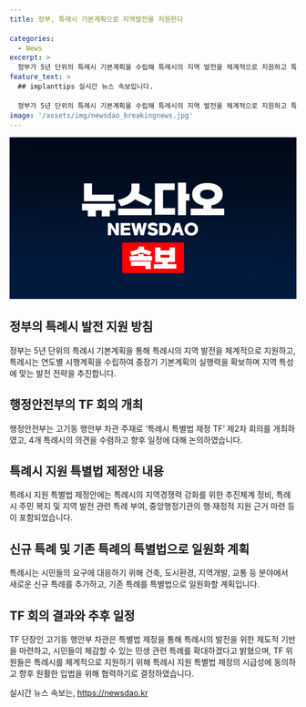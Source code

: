 ```yaml
---
title: 정부, 특례시 기본계획으로 지역발전을 지원한다

categories:
  - News
excerpt: >
  정부가 5년 단위의 특례시 기본계획을 수립해 특례시의 지역 발전을 체계적으로 지원하고 특례시는 연도별 시행계획을 수립하여 실행력을 확보한다. 행정안전부는 특례시 지원 특별법 제정안을 준비 중이며, 특례시 부시장과 함께 회의를 통해 의견 수렴과 논의를 진행하였다. 특례시 지원 특별법 제정안에는 지역경쟁력 강화를 위한 추진체계 정비와 시민 요구에 대응할 수 있는 권한 확대를 포함하고 있다. TF 단장은 이를 통해 특례시의 발전을 위한 제도적 기반을 마련하고 민생 관련 특례를 확대할 계획이라고 밝혔다. TF 위원들은 특례시 지원 특별법 제정이 시급하다는 공감을 나타내며 향후 원활한 입법을 위해 협력을 다짐했다.
feature_text: >
  ## implanttips 실시간 뉴스 속보입니다.

  정부가 5년 단위의 특례시 기본계획을 수립해 특례시의 지역 발전을 체계적으로 지원하고 특례시는 연도별 시행계획을 수립하여 실행력을 확보한다. 행정안전부는 특례시 지원 특별법 제정안을 준비 중이며, 특례시 부시장과 함께 회의를 통해 의견 수렴과 논의를 진행하였다. 특례시 지원 특별법 제정안에는 지역경쟁력 강화를 위한 추진체계 정비와 시민 요구에 대응할 수 있는 권한 확대를 포함하고 있다. TF 단장은 이를 통해 특례시의 발전을 위한 제도적 기반을 마련하고 민생 관련 특례를 확대할 계획이라고 밝혔다. TF 위원들은 특례시 지원 특별법 제정이 시급하다는 공감을 나타내며 향후 원활한 입법을 위해 협력을 다짐했다.
image: '/assets/img/newsdao_breakingnews.jpg'
---
```


<p><img src="/assets/img/newsdao_breakingnews.jpg" alt="implanttips 속보" /></p>

<h2 data-ke-size="size26">정부의 특례시 발전 지원 방침</h2>

<p data-ke-size="size16">정부는 5년 단위의 특례시 기본계획을 통해 특례시의 지역 발전을 체계적으로 지원하고, 특례시는 연도별 시행계획을 수립하여 중장기 기본계획의 실행력을 확보하며 지역 특성에 맞는 발전 전략을 추진합니다.</p>

<h2 data-ke-size="size26">행정안전부의 TF 회의 개최</h2>

<p data-ke-size="size16">행정안전부는 고기동 행안부 차관 주재로 ‘특례시 특별법 제정 TF’ 제2차 회의를 개최하였고, 4개 특례시의 의견을 수렴하고 향후 일정에 대해 논의하였습니다.</p>

<h2 data-ke-size="size26">특례시 지원 특별법 제정안 내용</h2>

<p data-ke-size="size16">특례시 지원 특별법 제정안에는 특례시의 지역경쟁력 강화를 위한 추진체계 정비, 특례시 주민 복지 및 지역 발전 관련 특례 부여, 중앙행정기관의 행·재정적 지원 근거 마련 등이 포함되었습니다.</p>

<h2 data-ke-size="size26">신규 특례 및 기존 특례의 특별법으로 일원화 계획</h2>

<p data-ke-size="size16">특례시는 시민들의 요구에 대응하기 위해 건축, 도시환경, 지역개발, 교통 등 분야에서 새로운 신규 특례를 추가하고, 기존 특례를 특별법으로 일원화할 계획입니다.</p>

<h2 data-ke-size="size26">TF 회의 결과와 추후 일정</h2>

<p data-ke-size="size16">TF 단장인 고기동 행안부 차관은 특별법 제정을 통해 특례시의 발전을 위한 제도적 기반을 마련하고, 시민들이 체감할 수 있는 민생 관련 특례를 확대하겠다고 밝혔으며, TF 위원들은 특례시를 체계적으로 지원하기 위해 특례시 지원 특별법 제정의 시급성에 동의하고 향후 원활한 입법을 위해 협력하기로 결정하였습니다.</p>
실시간 뉴스 속보는, <a href="https://newsdao.kr" rel="dofollow">https://newsdao.kr</a>


